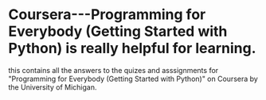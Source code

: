 # Coursera---Programming for Everybody (Getting Started with Python) is really helpful for learning.
this contains all the answers to the quizes and asssignments for "Programming for Everybody (Getting Started with Python)" on Coursera by the University of Michigan.
